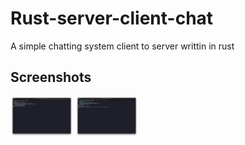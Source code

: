 # Rust-server-client-chat

A simple chatting system client to server writtin in rust

## Screenshots

<p float="left">
  <img src="/screenshots/server.png" width="100" />
  <img src="/screenshots/client.png" width="100" /> 
</p>